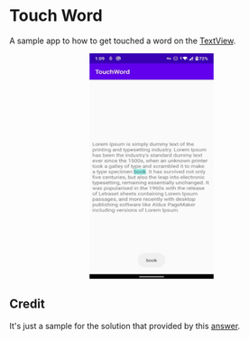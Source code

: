 # Touch Word
A sample app to how to get touched a word on the [TextView](https://developer.android.com/reference/android/widget/TextView).

<p align="center">
  <img src="./art/p1.jpg" height="400" width="220"/>
</p>

## Credit
It's just a sample for the solution that provided by this [answer](https://stackoverflow.com/a/8617672/5255963).
